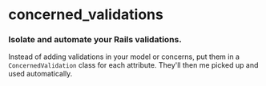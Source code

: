 # concerned_validations

### Isolate and automate your Rails validations.

Instead of adding validations in your model or concerns, put them in a `ConcernedValidation` class for each attribute. They'll then me picked up and used automatically.
